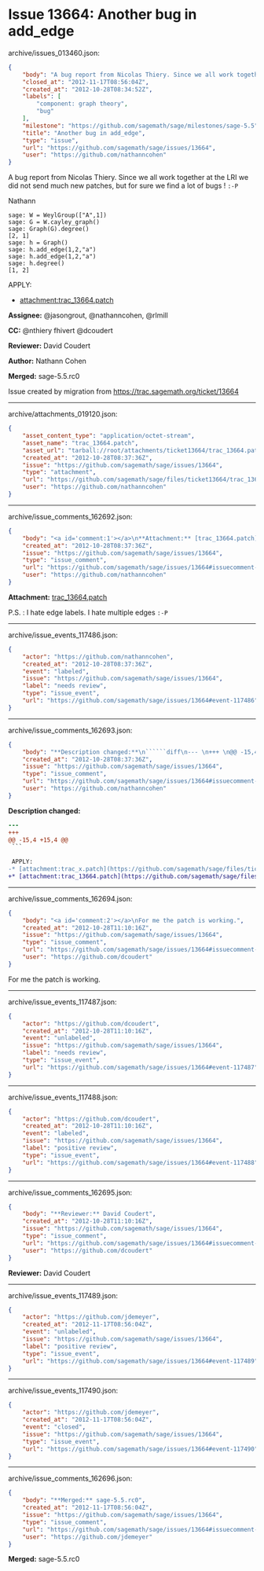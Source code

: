 # Issue 13664: Another bug in add_edge

archive/issues_013460.json:
```json
{
    "body": "A bug report from Nicolas Thiery. Since we all work together at the LRI we did not send much new patches, but for sure we find a lot of bugs ! `:-P`\n\nNathann\n\n```\nsage: W = WeylGroup([\"A\",1])                                                                                                                                                       \nsage: G = W.cayley_graph()                                                                                                                                                         \nsage: Graph(G).degree()  \n[2, 1]\nsage: h = Graph()                                                                                                                                                                  \nsage: h.add_edge(1,2,\"a\")                                                                                                                                                          \nsage: h.add_edge(1,2,\"a\")                                                                                                                                                          \nsage: h.degree()\n[1, 2]\n```\n\nAPPLY:\n* [attachment:trac_13664.patch](https://github.com/sagemath/sage/files/ticket13664/trac_13664.patch)\n\n**Assignee:** @jasongrout, @nathanncohen, @rlmill\n\n**CC:**  @nthiery fhivert @dcoudert\n\n**Reviewer:** David Coudert\n\n**Author:** Nathann Cohen\n\n**Merged:** sage-5.5.rc0\n\nIssue created by migration from https://trac.sagemath.org/ticket/13664\n\n",
    "closed_at": "2012-11-17T08:56:04Z",
    "created_at": "2012-10-28T08:34:52Z",
    "labels": [
        "component: graph theory",
        "bug"
    ],
    "milestone": "https://github.com/sagemath/sage/milestones/sage-5.5",
    "title": "Another bug in add_edge",
    "type": "issue",
    "url": "https://github.com/sagemath/sage/issues/13664",
    "user": "https://github.com/nathanncohen"
}
```
A bug report from Nicolas Thiery. Since we all work together at the LRI we did not send much new patches, but for sure we find a lot of bugs ! `:-P`

Nathann

```
sage: W = WeylGroup(["A",1])                                                                                                                                                       
sage: G = W.cayley_graph()                                                                                                                                                         
sage: Graph(G).degree()  
[2, 1]
sage: h = Graph()                                                                                                                                                                  
sage: h.add_edge(1,2,"a")                                                                                                                                                          
sage: h.add_edge(1,2,"a")                                                                                                                                                          
sage: h.degree()
[1, 2]
```

APPLY:
* [attachment:trac_13664.patch](https://github.com/sagemath/sage/files/ticket13664/trac_13664.patch)

**Assignee:** @jasongrout, @nathanncohen, @rlmill

**CC:**  @nthiery fhivert @dcoudert

**Reviewer:** David Coudert

**Author:** Nathann Cohen

**Merged:** sage-5.5.rc0

Issue created by migration from https://trac.sagemath.org/ticket/13664





---

archive/attachments_019120.json:
```json
{
    "asset_content_type": "application/octet-stream",
    "asset_name": "trac_13664.patch",
    "asset_url": "tarball://root/attachments/ticket13664/trac_13664.patch",
    "created_at": "2012-10-28T08:37:36Z",
    "issue": "https://github.com/sagemath/sage/issues/13664",
    "type": "attachment",
    "url": "https://github.com/sagemath/sage/files/ticket13664/trac_13664.patch",
    "user": "https://github.com/nathanncohen"
}
```



---

archive/issue_comments_162692.json:
```json
{
    "body": "<a id='comment:1'></a>\n**Attachment:** [trac_13664.patch](https://github.com/sagemath/sage/files/ticket13664/trac_13664.patch)\n\nP.S. : I hate edge labels. I hate multiple edges `:-P`",
    "created_at": "2012-10-28T08:37:36Z",
    "issue": "https://github.com/sagemath/sage/issues/13664",
    "type": "issue_comment",
    "url": "https://github.com/sagemath/sage/issues/13664#issuecomment-162692",
    "user": "https://github.com/nathanncohen"
}
```

<a id='comment:1'></a>
**Attachment:** [trac_13664.patch](https://github.com/sagemath/sage/files/ticket13664/trac_13664.patch)

P.S. : I hate edge labels. I hate multiple edges `:-P`



---

archive/issue_events_117486.json:
```json
{
    "actor": "https://github.com/nathanncohen",
    "created_at": "2012-10-28T08:37:36Z",
    "event": "labeled",
    "issue": "https://github.com/sagemath/sage/issues/13664",
    "label": "needs review",
    "type": "issue_event",
    "url": "https://github.com/sagemath/sage/issues/13664#event-117486"
}
```



---

archive/issue_comments_162693.json:
```json
{
    "body": "**Description changed:**\n``````diff\n--- \n+++ \n@@ -15,4 +15,4 @@\n ```\n \n APPLY:\n-* [attachment:trac_x.patch](https://github.com/sagemath/sage/files/ticket13664/trac_x.patch)\n+* [attachment:trac_13664.patch](https://github.com/sagemath/sage/files/ticket13664/trac_13664.patch)\n``````\n",
    "created_at": "2012-10-28T08:37:36Z",
    "issue": "https://github.com/sagemath/sage/issues/13664",
    "type": "issue_comment",
    "url": "https://github.com/sagemath/sage/issues/13664#issuecomment-162693",
    "user": "https://github.com/nathanncohen"
}
```

**Description changed:**
``````diff
--- 
+++ 
@@ -15,4 +15,4 @@
 ```
 
 APPLY:
-* [attachment:trac_x.patch](https://github.com/sagemath/sage/files/ticket13664/trac_x.patch)
+* [attachment:trac_13664.patch](https://github.com/sagemath/sage/files/ticket13664/trac_13664.patch)
``````




---

archive/issue_comments_162694.json:
```json
{
    "body": "<a id='comment:2'></a>\nFor me the patch is working.",
    "created_at": "2012-10-28T11:10:16Z",
    "issue": "https://github.com/sagemath/sage/issues/13664",
    "type": "issue_comment",
    "url": "https://github.com/sagemath/sage/issues/13664#issuecomment-162694",
    "user": "https://github.com/dcoudert"
}
```

<a id='comment:2'></a>
For me the patch is working.



---

archive/issue_events_117487.json:
```json
{
    "actor": "https://github.com/dcoudert",
    "created_at": "2012-10-28T11:10:16Z",
    "event": "unlabeled",
    "issue": "https://github.com/sagemath/sage/issues/13664",
    "label": "needs review",
    "type": "issue_event",
    "url": "https://github.com/sagemath/sage/issues/13664#event-117487"
}
```



---

archive/issue_events_117488.json:
```json
{
    "actor": "https://github.com/dcoudert",
    "created_at": "2012-10-28T11:10:16Z",
    "event": "labeled",
    "issue": "https://github.com/sagemath/sage/issues/13664",
    "label": "positive review",
    "type": "issue_event",
    "url": "https://github.com/sagemath/sage/issues/13664#event-117488"
}
```



---

archive/issue_comments_162695.json:
```json
{
    "body": "**Reviewer:** David Coudert",
    "created_at": "2012-10-28T11:10:16Z",
    "issue": "https://github.com/sagemath/sage/issues/13664",
    "type": "issue_comment",
    "url": "https://github.com/sagemath/sage/issues/13664#issuecomment-162695",
    "user": "https://github.com/dcoudert"
}
```

**Reviewer:** David Coudert



---

archive/issue_events_117489.json:
```json
{
    "actor": "https://github.com/jdemeyer",
    "created_at": "2012-11-17T08:56:04Z",
    "event": "unlabeled",
    "issue": "https://github.com/sagemath/sage/issues/13664",
    "label": "positive review",
    "type": "issue_event",
    "url": "https://github.com/sagemath/sage/issues/13664#event-117489"
}
```



---

archive/issue_events_117490.json:
```json
{
    "actor": "https://github.com/jdemeyer",
    "created_at": "2012-11-17T08:56:04Z",
    "event": "closed",
    "issue": "https://github.com/sagemath/sage/issues/13664",
    "type": "issue_event",
    "url": "https://github.com/sagemath/sage/issues/13664#event-117490"
}
```



---

archive/issue_comments_162696.json:
```json
{
    "body": "**Merged:** sage-5.5.rc0",
    "created_at": "2012-11-17T08:56:04Z",
    "issue": "https://github.com/sagemath/sage/issues/13664",
    "type": "issue_comment",
    "url": "https://github.com/sagemath/sage/issues/13664#issuecomment-162696",
    "user": "https://github.com/jdemeyer"
}
```

**Merged:** sage-5.5.rc0
